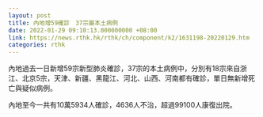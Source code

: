 ```yaml
---
layout: post
title: 內地增59確診　37宗屬本土病例
date: 2022-01-29 09:10:13.000000000 +08:00
link: https://news.rthk.hk/rthk/ch/component/k2/1631198-20220129.htm
categories: rthk
---
```


內地過去一日新增59宗新型肺炎確診，37宗的本土病例中，分別有18宗來自浙江、北京5宗，天津、新疆、黑龍江、河北、山西、河南都有確診，單日無新增死亡與疑似病例。

內地至今一共有10萬5934人確診，4636人不治，超過99100人康復出院。
